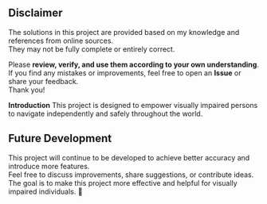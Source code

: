 ## Disclaimer
The solutions in this project are provided based on my knowledge and references from online sources.  
They may not be fully complete or entirely correct.  

Please **review, verify, and use them according to your own understanding**.  
If you find any mistakes or improvements, feel free to open an **Issue** or share your feedback.  
Thank you!

**Introduction**
This project is designed to empower visually impaired persons to navigate independently and safely throughout the world.

## Future Development
This project will continue to be developed to achieve better accuracy and introduce more features.  
Feel free to discuss improvements, share suggestions, or contribute ideas.  
The goal is to make this project more effective and helpful for visually impaired individuals. 🚀
